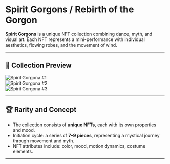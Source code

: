 # Spirit Gorgons / Rebirth of the Gorgon

**Spirit Gorgons** is a unique NFT collection combining dance, myth, and visual art. Each NFT represents a mini-performance with individual aesthetics, flowing robes, and the movement of wind.  

---

## 🎨 Collection Preview

![Spirit Gorgona #1](images/gorgona1.gif)  
![Spirit Gorgona #2](images/gorgona2.gif)  
![Spirit Gorgona #3](images/gorgona3.gif)  

---

## 🏆 Rarity and Concept

- The collection consists of **unique NFTs**, each with its own properties and mood.  
- Initiation cycle: a series of **7–9 pieces**, representing a mystical journey through movement and myth.  
- NFT attributes include: color, mood, motion dynamics, costume elements.  

---

#
